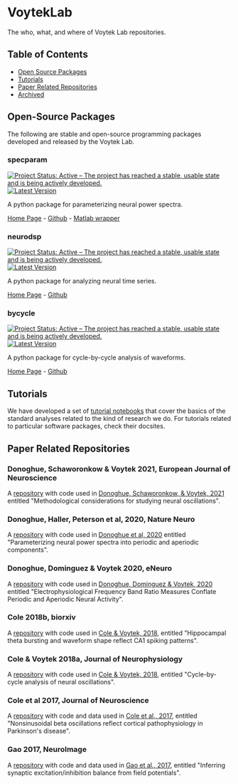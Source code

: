 # VoytekLab

The who, what, and where of Voytek Lab repositories.

## Table of Contents

- [Open Source Packages](#open-source-packages)
- [Tutorials](#tutorials)
- [Paper Related Repositories](#paper-related-repositories)
- [Archived](#archived)

## Open-Source Packages

The following are stable and open-source programming packages developed and released by the Voytek Lab. 

### specparam

[![Project Status: Active – The project has reached a stable, usable state and is being actively developed.](http://www.repostatus.org/badges/latest/active.svg)](http://www.repostatus.org/#active)
[![Latest Version](https://img.shields.io/pypi/v/fooof.svg)](https://pypi.python.org/pypi/fooof/)

A python package for parameterizing neural power spectra.

[Home Page](https://fooof-tools.github.io/fooof/) - [Github](https://github.com/fooof-tools/fooof) - [Matlab wrapper](https://github.com/fooof-tools/fooof_mat)

### neurodsp

[![Project Status: Active – The project has reached a stable, usable state and is being actively developed.](http://www.repostatus.org/badges/latest/active.svg)](http://www.repostatus.org/#active)
[![Latest Version](https://img.shields.io/pypi/v/neurodsp.svg)](https://pypi.python.org/pypi/neurodsp/)

A python package for analyzing neural time series.

[Home Page](https://neurodsp-tools.github.io/neurodsp/) - [Github](https://github.com/neurodsp-tools/neurodsp)

### bycycle

[![Project Status: Active – The project has reached a stable, usable state and is being actively developed.](http://www.repostatus.org/badges/latest/active.svg)](http://www.repostatus.org/#active)
[![Latest Version](https://img.shields.io/pypi/v/bycycle.svg)](https://pypi.python.org/pypi/bycycle/)

A python package for cycle-by-cycle analysis of waveforms.

[Home Page](https://bycycle-tools.github.io/bycycle/) - [Github](https://github.com/bycycle-tools/bycycle)

## Tutorials

We have developed a set of [tutorial notebooks](https://github.com/voytekresearch/tutorials) that cover the basics of the standard analyses related to the kind of research we do. For tutorials related to particular software packages, check their docsites. 

## Paper Related Repositories

### Donoghue, Schaworonkow & Voytek 2021, European Journal of Neuroscience

A [repository](https://github.com/OscillationMethods/OscillationMethods) with code used in [Donoghue, Schaworonkow, & Voytek, 2021](https://doi.org/10.1111/ejn.15361) entitled "Methodological considerations for studying neural oscillations".

### Donoghue, Haller, Peterson et al, 2020, Nature Neuro

A [repository](https://github.com/fooof-tools/Paper) with code used in [Donoghue et al, 2020](https://doi.org/10.1038/s41593-020-00744-x) entitled "Parameterizing neural power spectra into periodic and aperiodic components".

### Donoghue, Dominguez & Voytek 2020, eNeuro

A [repository](https://github.com/voytekresearch/BandRatios) with code used in [Donoghue, Dominguez & Voytek, 2020](https://doi.org/10.1523/ENEURO.0192-20.2020) entitled "Electrophysiological Frequency Band Ratio Measures Conflate Periodic and Aperiodic Neural Activity".

### Cole 2018b, biorxiv

A [repository](https://github.com/voytekresearch/Cole_2018_theta) with code used in [Cole & Voytek, 2018](https://www.biorxiv.org/content/early/2018/10/25/452987), entitled "Hippocampal theta bursting and waveform shape reflect CA1 spiking patterns".

### Cole & Voytek 2018a, Journal of Neurophysiology

A [repository](https://github.com/voytekresearch/Cole_2018_cyclebycycle) with code used in [Cole & Voytek, 2018](https://doi.org/10.1152/jn.00273.2019), entitled "Cycle-by-cycle analysis of neural oscillations".

### Cole et al 2017, Journal of Neuroscience

A [repository](https://github.com/voytekresearch/Cole_2017) with code and data used in [Cole et al., 2017](http://www.jneurosci.org/content/37/18/4830), entitled "Nonsinusoidal beta oscillations reflect cortical pathophysiology in Parkinson's disease".

### Gao 2017, NeuroImage

A [repository](https://github.com/voytekresearch/eislope) with code and data used in [Gao et al., 2017](http://www.sciencedirect.com/science/article/pii/S1053811917305621), entitled "Inferring synaptic excitation/inhibition balance from field potentials".